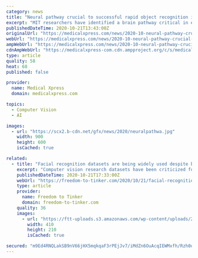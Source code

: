 ```yaml
---
category: news
title: "Neural pathway crucial to successful rapid object recognition in primates"
excerpt: "MIT researchers have identified a brain pathway critical in enabling primates to effortlessly identify objects in their field of vision. The findings enrich existing models of the neural circuitry involved in visual perception and help to further unravel the computational code for solving object recognition in the primate brain."
publishedDateTime: 2020-10-21T13:43:00Z
originalUrl: "https://medicalxpress.com/news/2020-10-neural-pathway-crucial-successful-rapid.html"
webUrl: "https://medicalxpress.com/news/2020-10-neural-pathway-crucial-successful-rapid.html"
ampWebUrl: "https://medicalxpress.com/news/2020-10-neural-pathway-crucial-successful-rapid.amp"
cdnAmpWebUrl: "https://medicalxpress-com.cdn.ampproject.org/c/s/medicalxpress.com/news/2020-10-neural-pathway-crucial-successful-rapid.amp"
type: article
quality: 58
heat: 68
published: false

provider:
  name: Medical Xpress
  domain: medicalxpress.com

topics:
  - Computer Vision
  - AI

images:
  - url: "https://scx2.b-cdn.net/gfx/news/2020/neuralpathwa.jpg"
    width: 900
    height: 600
    isCached: true

related:
  - title: "Facial recognition datasets are being widely used despite being taken down due to ethical concerns. Here’s how."
    excerpt: "Computer vision research datasets have been criticized for violating subjects’ privacy, reinforcing cultural biases, and enabling questionable applications. But regulating their use is hard. For example,"
    publishedDateTime: 2020-10-21T17:33:00Z
    webUrl: "https://freedom-to-tinker.com/2020/10/21/facial-recognition-datasets-are-being-widely-used-despite-being-taken-down-due-to-ethical-concerns-heres-how/"
    type: article
    provider:
      name: Freedom to Tinker
      domain: freedom-to-tinker.com
    quality: 36
    images:
      - url: "https://ftt-uploads.s3.amazonaws.com/wp-content/uploads/2019/09/13111525/FtT-CITP-Logo.png"
        width: 410
        height: 210
        isCached: true

secured: "m9Ed4RNQLakSB9nV66jHX5mqkqaF3rPEjJv7/iMdZn6OuAcqIEWMxfh/Rzh0dBfrC5iQ8KhJNmQx7f8X+I/9XsEVPJhPDKz5Gkk6RzcrULFcT0BKPENAC4mVGIADL9RiDYX6NR1L8yrih8EXBIjHOEg1/1g0CiBGOczcFU6tc9ViisYYHkwBMIjvy6aoDygCxMgAk9GWTZ+r3t374XWvdOsL3ck8KqEtGEkigqc8j/4xBY7NtPeXcG4lQYcq+fvtZRHFC++SiC3XNzZLFJaBBsbn9DReMBhKO0/ezTpRa8lWfHJRl/Q2AXzGDO6dWqc/CEz3KS6YoVFFC6kJEaeaeowfVsCC1t9xXbacU2S2s+E=;oPjB3j5M4JQSkaXzhMSwfQ=="
---
```


